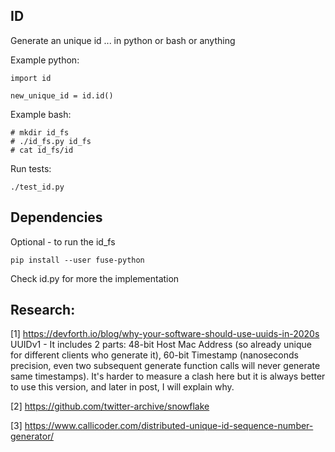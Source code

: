 
## ID

Generate an unique id ... in python or bash or anything 


Example python:
```
import id

new_unique_id = id.id()
```

Example bash:
```
# mkdir id_fs
# ./id_fs.py id_fs
# cat id_fs/id

```

Run tests:

```
./test_id.py
```

## Dependencies
Optional - to run the id_fs
```
pip install --user fuse-python
```

Check id.py for more the implementation

## Research:
[1] https://devforth.io/blog/why-your-software-should-use-uuids-in-2020s
UUIDv1 - It includes 2 parts: 48-bit Host Mac Address (so already unique for different clients
	who generate it), 60-bit Timestamp (nanoseconds precision, even two subsequent generate
	function calls will never generate same timestamps). It's harder to measure a clash here
	but it is always better to use this version, and later in post, I will explain why.


[2] https://github.com/twitter-archive/snowflake

[3] https://www.callicoder.com/distributed-unique-id-sequence-number-generator/
